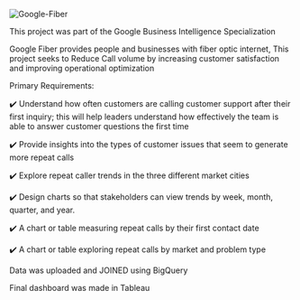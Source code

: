![Google-Fiber](https://github.com/jmerino99/Portfolio/assets/137907629/72123376-d960-4040-8bd5-13235d1c8104)


This project was part of the Google Business Intelligence Specialization

Google Fiber provides people and businesses with fiber optic internet,  This project seeks to Reduce Call volume by increasing customer satisfaction and improving operational optimization

Primary Requirements:

✔️   Understand how often customers are calling customer support after their first inquiry; this will help leaders understand how effectively the team is able to answer customer questions the first time
  
✔️   Provide insights into the types of customer issues that seem to generate more repeat calls
  
✔️   Explore repeat caller trends in the three different market cities
  
✔️   Design charts so that stakeholders can view trends by week, month, quarter, and year. 
  
✔️ 	A chart or table measuring repeat calls by their first contact date
  
✔️ 	A chart or table exploring repeat calls by market and problem type

Data was uploaded and JOINED using BigQuery 

Final dashboard was made in Tableau
